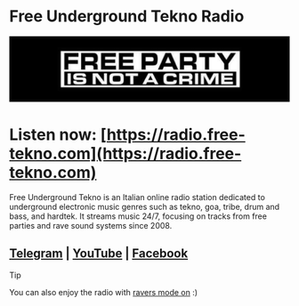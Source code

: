 # Free Underground Tekno Radio

![logo](https://github.com/fabriziosalmi/freeundergroundtekno/blob/main/logo.png?raw=true)
# Listen now: [https://radio.free-tekno.com](https://radio.free-tekno.com)

Free Underground Tekno is an Italian online radio station dedicated to underground electronic music genres such as tekno, goa, tribe, drum and bass, and hardtek. It streams music 24/7, focusing on tracks from free parties and rave sound systems since 2008.

## [Telegram](https://web.telegram.org/k/#@freeundergroundtekno) | [YouTube](https://www.youtube.com/@FreeUndergroundTeknoRadio) | [Facebook](https://www.facebook.com/Free.Underground.Tekno.Radio/)


> [!TIP]
> You can also enjoy the radio with [ravers mode on](https://listen.free-tekno.com) :)

